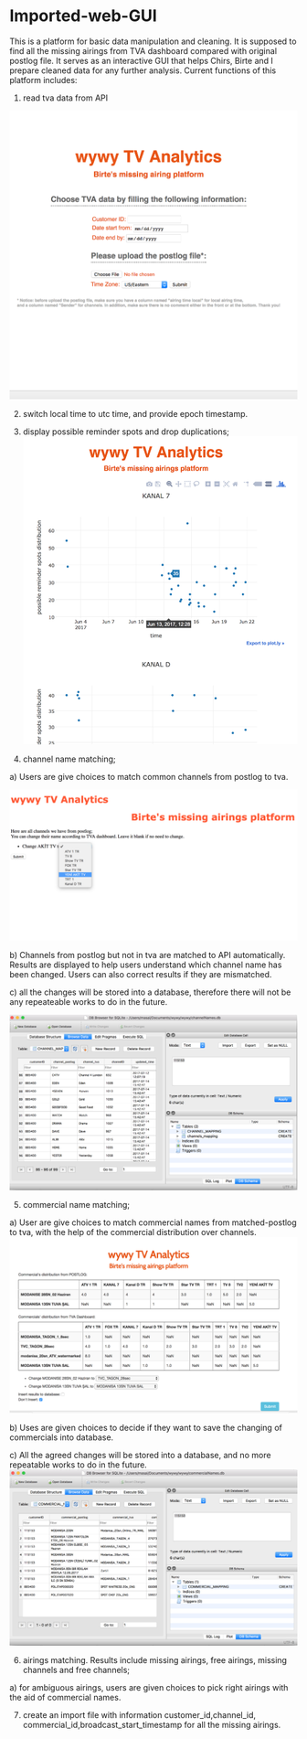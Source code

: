 # Imported-web-GUI
This is a platform for basic data manipulation and cleaning. It is supposed to find all the missing airings from TVA dashboard compared with original postlog file. 
It serves as an interactive GUI that helps Chirs, Birte and I prepare cleaned data for any further analysis. 
Current functions of this platform includes:

1) read tva data from API

 ![Sceenshot](https://github.com/saaaima/Imported-web-GUI/blob/master/login%20page.png)
 
2) switch local time to utc time, and provide epoch timestamp.

3) display possible reminder spots and drop duplications;
  ![Sceenshot](https://github.com/saaaima/Imported-web-GUI/blob/master/display%20reminder%20spots%20page.png)






4) channel name matching; 

  a) Users are give choices to match common channels from postlog to tva.
  
  ![Sceenshot](https://github.com/saaaima/Imported-web-GUI/blob/master/channel_change.png)
  
  
   
 
  
  
  
  b) Channels from postlog but not in tva are matched to API automatically. Results are displayed to help users understand
     which channel name has been changed. Users can also correct results if they are mismatched.
     
  c) all the changes will be stored into a database, therefore there will not be any repeateable works to do in the future.
  
   ![Sceenshot](https://github.com/saaaima/Imported-web-GUI/blob/master/channel%20database.png)

5) commercial name matching;

  a) User are give choices to match commercial names from matched-postlog to tva, with the help of the commercial distribution
     over channels. 
    ![Sceenshot](https://github.com/saaaima/Imported-web-GUI/blob/master/commercial_change.png) 
  
  
   b) Uses are given choices to decide if they want to save the changing of commercials into database. 
  
  
  c) All the agreed changes will be stored into a database, and no more repeatable works to do in the future. 
  ![Sceenshot](https://github.com/saaaima/Imported-web-GUI/blob/master/commercial%20database.png)

6) airings matching. Results include missing airings, free airings, missing channels and free channels;

  a) for ambiguous airings, users are given choices to pick right airings with the aid of commercial names. 

7) create an import file with information customer_id,channel_id, commercial_id,broadcast_start_timestamp for all the missing airings. 

